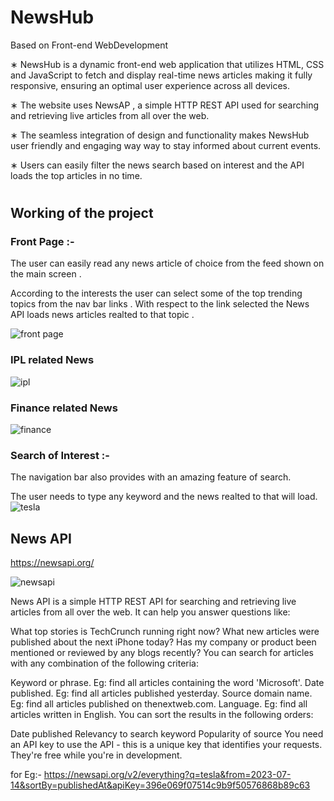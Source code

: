 
# NewsHub 
Based on Front-end WebDevelopment                                                                                                                        


∗ NewsHub is a dynamic front-end web application that utilizes HTML, CSS and JavaScript to fetch and display real-time news articles making it fully responsive, ensuring an optimal user experience across all devices.

∗ The website uses NewsAP , a simple HTTP REST API used for searching and retrieving live articles from all over the web.

∗ The seamless integration of design and functionality makes NewsHub user friendly and engaging way way to stay informed about current events.

∗ Users can easily filter the news search based on interest and the API loads the top articles in no time.

# 
## Working of the project 

### Front Page :- 
The user can easily read any news article of choice from the feed shown on the main screen . 

According to the interests the user can select some of the top trending topics from the nav bar links .
With respect to the link selected the News API loads news articles realted to that topic .

![front page](https://github.com/ndkaur/NewsHub/assets/54242007/46ef3671-9ed5-48d2-910b-860946fb7261)

### IPL related News
![ipl](https://github.com/ndkaur/NewsHub/assets/54242007/272ee340-852d-4112-bdb8-51a78fc767f2)

### Finance related News
![finance](https://github.com/ndkaur/NewsHub/assets/54242007/8ba55b05-60f6-4308-abc1-a3543bfda097)

### Search of Interest :- 
The navigation bar also provides with an amazing feature of search.

The user needs to type any keyword and the news realted to that will load. 
![tesla](https://github.com/ndkaur/NewsHub/assets/54242007/50b58fab-5516-403e-967f-f0bed219ef95)


## News API

https://newsapi.org/

![newsapi](https://github.com/ndkaur/NewsHub/assets/54242007/108d8d31-f24d-475c-adbb-7de8a2c8cf59)


News API is a simple HTTP REST API for searching and retrieving live articles from all over the web. It can help you answer questions like:

What top stories is TechCrunch running right now?
What new articles were published about the next iPhone today?
Has my company or product been mentioned or reviewed by any blogs recently?
You can search for articles with any combination of the following criteria:

Keyword or phrase. Eg: find all articles containing the word 'Microsoft'.
Date published. Eg: find all articles published yesterday.
Source domain name. Eg: find all articles published on thenextweb.com.
Language. Eg: find all articles written in English.
You can sort the results in the following orders:

Date published
Relevancy to search keyword
Popularity of source
You need an API key to use the API - this is a unique key that identifies your requests. They're free while you're in development.

for Eg:- https://newsapi.org/v2/everything?q=tesla&from=2023-07-14&sortBy=publishedAt&apiKey=396e069f07514c9b9f50576868b89c63

